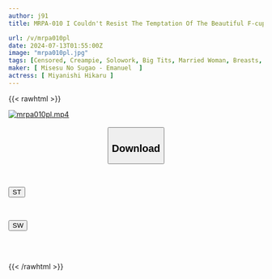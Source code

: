 ```yaml
---
author: j91
title: MRPA-010 I Couldn't Resist The Temptation Of The Beautiful F-cup Wife Who Came To Do The Housekeeping Service, So I Showed Her My Dick And She Got Horny, And Since Then She's Been Coming Every Day To Milk Me. Hikaru Miyanishi

url: /v/mrpa010pl
date: 2024-07-13T01:55:00Z
image: "mrpa010pl.jpg"
tags: [Censored, Creampie, Solowork, Big Tits, Married Woman, Breasts, Busty Fetish	]
maker: [ Misesu No Sugao - Emanuel  ]
actress: [ Miyanishi Hikaru ]
---
```



{{< rawhtml >}}

<div class="video" data-videoid="WQZ0WPZ3drFb9p7">
    <a href="javascript:;">
        <img src="/v/mrpa010pl/mrpa010pl.jpg" width="WIDTH" height="HEIGHT" alt="mrpa010pl.mp4" loading="lazy">
    </a>
</div>

<script type="text/javascript" src="https://j91.asia/asset/on-demand-st.js"></script>

<br>
  <link rel="stylesheet" href="https://j91.asia/asset/bs5.css">
  
  <center>
  <button class="btn btn-primary" type="button" data-bs-toggle="collapse" data-bs-target=".multi-collapse" aria-expanded="false" aria-controls="multiCollapseExample1 multiCollapseExample2"><h2>Download</h2></button></center>
</p>
<div class="row">
  <div class="col">
    <div class="collapse multi-collapse" id="multiCollapseExample1">
      <div class="card card-body">
	      	      <br>
<div class="buttons">  
<p><a href="/v/mrpa010pl/st.html" target="_blank"><button class="btn-hover color-3"><i class="fa fa-download"></i> ST</button></a></p></div>
    </div>
  </div>
</div>
  <div class="col">
    <div class="collapse multi-collapse" id="multiCollapseExample2">
      <div class="card card-body">
	      <br>
<div class="buttons">
<p><a href="/v/mrpa010pl/sw.html" target="_blank"><button class="btn-hover color-2"><i class="fa fa-download"></i> SW</button></a></p></div>
<br><br>
      </div>
    </div>
  </div>
</div>

{{< /rawhtml >}}